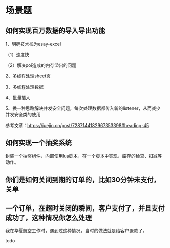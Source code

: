 # 场景题

## 如何实现百万数据的导入导出功能

1、明确技术栈为esay-excel

（1）速度快

（2）解决poi造成的内存溢出的问题

2、多线程处理sheet页

3、多线程处理数据

4、批量插入

5、换一种思路解决并发安全问题，每次处理数据都传入新的listener，从而减少并发安全类的使用

参考文章：https://juejin.cn/post/7287144182967353398#heading-45



## 如何实现一个抽奖系统

封装一个抽奖组件，内部使用lua脚本，在一个脚本中实现，库存的检查、扣减等动作。









## 你们是如何关闭到期的订单的，比如30分钟未支付，关单













## 一个订单，在超时关闭的瞬间，客户支付了，并且支付成功了，这种情况你怎么处理

我在华夏航空工作时，遇到过这种情况，当时的做法就是给客户退款了。

todo